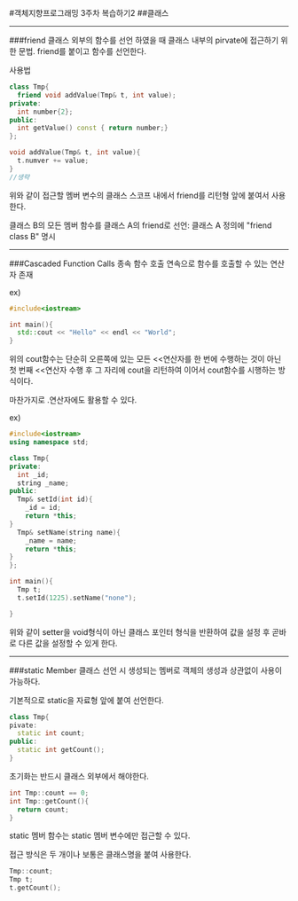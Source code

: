 #객체지향프로그래밍 3주차 복습하기2
##클래스

---

###friend
클래스 외부의 함수를 선언 하였을 때 클래스 내부의 pirvate에 접근하기 위한 문법.
friend를 붙이고 함수를 선언한다.

사용법
```cpp
class Tmp{
  friend void addValue(Tmp& t, int value);
private:
  int number{2};
public:
  int getValue() const { return number;}
};

void addValue(Tmp& t, int value){
  t.numver += value;
}
//생략
```
위와 같이 접근할 멤버 변수의 클래스 스코프 내에서 friend를 리턴형 앞에 붙여서 사용한다.

클래스 B의 모든 멤버 함수를 클래스 A의 friend로 선언: 클래스 A 정의에 "friend class B" 명시

---

###Cascaded Function Calls
종속 함수 호출
연속으로 함수를 호출할 수 있는 연산자 존재

ex)
```cpp
#include<iostream>

int main(){
  std::cout << "Hello" << endl << "World";
}
```

위의 cout함수는 단순히 오른쪽에 있는 모든 <<연산자를 한 번에 수행하는 것이 아닌 
첫 번째 <<연산자 수행 후 그 자리에 cout을 리턴하여 이어서 cout함수를 시행하는 방식이다.

마찬가지로 .연산자에도 활용할 수 있다.

ex)
```cpp
#include<iostream>
using namespace std;

class Tmp{
private:
  int _id;
  string _name;
public:
  Tmp& setId(int id){
    _id = id;
    return *this;
}
  Tmp& setName(string name){
    _name = name;
    return *this;
}
};

int main(){
  Tmp t;
  t.setId(1225).setName("none");

}
```

위와 같이 setter을 void형식이 아닌 클래스 포인터 형식을 반환하여
값을 설정 후 곧바로 다른 값을 설정할 수 있게 한다.

---

###static Member
클래스 선언 시 생성되는 멤버로 객체의 생성과 상관없이 사용이 가능하다.

기본적으로 static을 자료형 앞에 붙여 선언한다.
```cpp
class Tmp{
pivate:
  static int count;
public:
  static int getCount();
}
```

초기화는 반드시 클래스 외부에서 해야한다.
```cpp
int Tmp::count == 0;
int Tmp::getCount(){
  return count;
}
```
static 멤버 함수는 static 멤버 변수에만 접근할 수 있다. 

접근 방식은 두 개이나 보통은 클래스명을 붙여 사용한다.
```cpp
Tmp::count;
Tmp t;
t.getCount();
```
